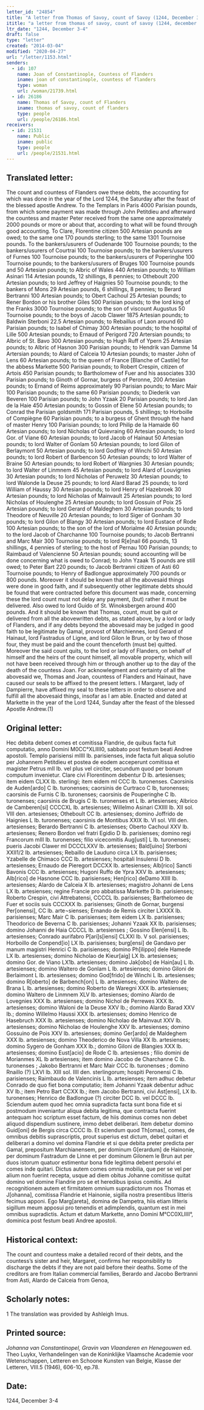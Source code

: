 ```yaml
---
letter_id: "24854"
title: "A letter from Thomas of Savoy, count of Savoy (1244, December 3-4)"
ititle: "a letter from thomas of savoy, count of savoy (1244, december 3-4)"
ltr_date: "1244, December 3-4"
draft: false
type: "letter"
created: "2014-03-04"
modified: "2020-04-27"
url: "/letter/1153.html"
senders:
  - id: 107
    name: Joan of Constantinople, Countess of Flanders
    iname: joan of constantinople, countess of flanders
    type: woman
    url: /woman/21739.html
  - id: 26186
    name: Thomas of Savoy, count of Flanders
    iname: thomas of savoy, count of flanders
    type: people
    url: /people/26186.html
receivers:
  - id: 21531
    name: Public
    iname: public
    type: people
    url: /people/21531.html
---
```

<h2> Translated letter:</h2>The count and countess of Flanders owe these debts, the accounting for which was done in the year of the Lord 1244, the Saturday after the feast of the blessed apostle Andrew.
	To the Templars in Paris 4000 Parisian pounds, from which some payment was made through John Petitdieu and afterward the countess and master Peter received from the same one approximately 2000 pounds or more or about that, according to what will be found through good accounting.  To Clare, Florentine citizen 500 Artesian pounds are owed; to the same one 170 pounds sterling; to the same 1301 Tournoise pounds.  To the bankers/usurers of Oudenarde 100 Tournoise pounds; to the bankers/usurers of Courtrai 100 Tournoise pounds; to the bankers/usurers of Furnes 100 Tournoise pounds; to the bankers/usurers of Poperinghe 100 Tournoise pounds; to the bankers/usurers of Bruges 100 Tournoise pounds and 50 Artesian pounds; to Albric of Wales 440 Artesian pounds; to William Asinari 114 Artesian pounds, 12 shillings, 8 pennies; to Otheboult 200 Artesian pounds; to lord Jeffrey of Haignies 50 Tournoise pounds; to the bankers of Mons 29 Artesian pounds, 6 shillings, 8 pennies; to Berard Bertranni 100 Artesian pounds; to Obert Cachoul 25 Artesian pounds; to Rener Bordon or his brother Giles 500 Parisian pounds; to the lord king of the Franks 3000 Tournoise pounds; to the son of viscount Augustus 50 Tournoise pounds; to the boys of Jacob Clawer 1875 Artesian pounds; to Baldwin Sterboni 22.5 Artesian pounds; to Rebaillus of Laon around 60 Parisian pounds; to Isabel of Chimay 300 Artesian pounds; to the hospital of Lille 500 Artesian pounds; to Ernaud of Perigord 720 Artersian pounds; to Albric of St. Bavo 300 Artesian pounds; to Hugh Ruff of Ypern 25 Artesian pounds; to Albric of Hasnon 300 Parisian pounds; to Hendrik van  Damme 14 Artersian pounds; to Alard of Calceia 10 Artesian pounds; to master John of Lens 60 Artesian pounds; to the queen of France [Blanche of Castile] for the abbess Markette 500 Parisian pounds; to Robert Crespin, citizen of Artois 450 Parisian pounds; to Bartholomew of Fuer and his associates 330 Parisian pounds; to Ginoth of Gornar, burgess of Peronne, 200 Artesian pounds; to Ernand of Reims approximately 90 Parisian pounds; to Marc Mair 100 Parisian pounds; to the same 60 Parisian pounds; to Diederik van Beveren 100 Parisian pounds; to John Yzaak 20 Parisian pounds; to lord Jan de la  Haie 450 Artesian pounds; to Gossin of Elene 50 Artesian pounds; to Conrad the Parisian goldsmith 171 Parisian pounds, 5 shillings; to Horboille of Compiègne 60 Parisian pounds; to a burgess of Ghent through the hand of master Henry 100 Parisian pounds; to lord Philip de la Hamaide 60 Artesian pounds; to lord Nicholas of Quievraing 60 Artesian pounds; to lord Gor. of Viane 60 Artesian pounds; to lord Jacob of Hainaut 50 Artesian pounds; to lord Walter of Gonlam 50 Artesian pounds; to lord Gilon of Berlaymont 50 Artesian pounds; to lord Godfrey of Winchi 50 Artesian pounds; to lord Robert of Barbencon 50 Artesian pounds; to lord Walter of Braine 50 Artesian pounds; to lord Robert of Wargnies 30 Artesian pounds; to lord Walter of Linmnem 45 Artesian pounds; to lord Alard of Louvignies 30 Artesian pounds; to lord Nicholas of Peruwelz 30 Artesian pounds; to lord Walonde la Deuse 25 pounds; to lord Alard Barad 25 pounds; to lord William of Haussy 30 Artesian pounds; to lord Henry of Hazebroek 30 Artesian pounds; to lord Nicholas of Mainvault 25 Artesian pounds; to lord Nicholas of Houlenghe 25 Artesian pounds; to lord Gossuin of Poix 25 Artesian pounds; to lord Gerard of Maldeghem 30 Artesian pounds; to lord Theodore of Neuville 20 Artesian pounds; to lord Siger of Gonham 30 pounds; to lord Gilon of Blangy 30 Artesian pounds; to lord Eustace of Rode 100 Artesian pounds; to the son of the lord of Morialme 40 Artesian pounds; to the lord Jacob of Charchanne 100 Tournoise pounds; to Jacob Bertranni and Marc Mair 300 Tournoise pounds; to lord R[e]nail 66 pounds, 13 shillings, 4 pennies of sterling; to the host of Pernau 100 Parisian pounds; to Raimbaud of Valencienne 50 Artesian pounds; sound accounting will be done concerning what is owed to Conrad; to John Yzaak 15 pounds are still owed; to Peter Bart 220 pounds; to Jacob Bertranni citizen of Asti 60 Tournoise pounds; to Henry of Badlongue approximately 700 pounds or 800 pounds.
	Moreover it should be known that all the abovesaid things were done in good faith, and if subsequently other legitimate debts should be found that were contracted before this document was made, concerning these the lord count must not delay any payment, (but) rather it must be delivered.
	Also owed to lord Guido of St. Winoksbergen around 400 pounds.
	And it should be known that Thomas, count, must be quit or delivered from all the abovewritten debts, as stated above, by a lord or lady of Flanders, and if any debts beyond the abovesaid may be judged in good faith to be legitimate by Gamal, provost of Marchiennes, lord Gerard of Hainaut, lord Fastradus of Ligne, and lord Gilon le Brun, or by two of those four, they must be paid and the count thenceforth (must be) quitted.  Moreover the said count quits, to the lord or lady of Flanders, on behalf of himself and the heirs of the count himself, all movable property, which will not have been received through him or through another up to the day of the death of the countess Joan.
	For acknowlegment and certainty of all the abovesaid we, Thomas and Joan, countess of Flanders and Hainaut, have caused our seals to be affixed to the present letters.
	I Margaret, lady of Dampierre, have affixed my seal to these letters in order to observe and fulfill all the abovesaid things, insofar as I am able.
	Enacted and dated at Markette in the year of the Lord 1244, Sunday after the feast of the blessed Apostle Andrew.(1)
<h2 class="mt-4"> Original letter:</h2>Hec debita debent comes et comitissa Flandrie, de quibus facta fuit computatio, anno Domini M0CC°XLIIII0, sabbato post festum beati Andree apostoli.
Templo parisiensi mIIII lb. parisienses, inde facta fuit aliqua solutio per Johannem Petitdieu et postea de eodem acceperunt comitissa et magister Petrus mII lb. vel plus vel circiter, secundum quod per  bonum computum invenietur. Clare civi Florentinom debentur D lb. artesienses; item eidem CLXX lb. sterlingi; item eidem mI CCC lb. turonenses. Caorsinis de Auden[ardo] C lb. turonenses; caorsinis de Curtraco C lb, turonenses; caorsinis de Furnis C lb. turonenses; caorsinis de Pouperinghe C lb. turonenses; caorsinis de Brugis C lb. turonenses et L lb. artesienses; Albrico de Camberen[si] CCCCXL lb. artesienses; Willelmo Asinari  CXIIII lb. XII sol. VIII den. artesienses; Otheboult CC lb. artesienses; domino Joffrido de Haignies L lb. turonenses; caorsinis de Montibus XXIX lb. VI sol. VIII den. artesienses; Berardo Bertranni C lb.
artesienses; Oberto Cachoul XXV lb. artesienses; Renero Bordon vel fratri Egidio D lb. parisienses; domino regi Francorum mIII lb. turonenses; filio vicecomitis  Aug[usti] L lb. turonenses; pueris Jacobi Clawer mI DCCCLXXV lb. artesienses; Bald[uino] Sterboni XXII1/2 lb. artesienses; Rebaillo de Lauduno circa LX lb. parisienses; Yzabelle de Chimaco CCC lb. artesienses; hospitali Insulensi D lb. artesienses; Ernaudo de Pieregort  DCCXX lb. artesienses; Alb[rico] Sancti Bavonis CCC lb. artesienses; Hugoni Ruffo de Ypra XXV lb. artesienses; Alb[rico] de Hasnone CCC lb. parisienses; Hen[rico] deDamo  XIIII lb. artesienses; Alardo de Calceia  X lb. artesienses; magistro Johanni de Lens LX lb. artesienses; regine Francie  pro abbatissa Markette D lb. parisienses; Roberto Crespin, civi Attrebatensi, CCCCL lb. parisienses; Barthelomeo de Fuer et sociis suis CCCXXX lb. parisienses; Ginoth de Gornar, burgensi Per[onensi], CC lb. arte¬sienses; Ernando de Remis circiter LXXXX lb. parisienses; Marc Mair C lb. parisienses; item eidem LX lb. parisienses; Theodorico de Beverna  C lb. parisienses; Johanni Yzaak XX lb. parisienses; domino Johanni de Haia  CCCCL lb. artesienses ; Gossino Elen[ensi] L lb. artesienses; Conrado aurifabro P[ari]s[iensi] CLXXI lb. V sol. parisienses; Horboillo de Conpend[io] LX lb. parisienses; burg[ensi] de Gandavo per manum magistri Henrici C lb. parisienses; domino Ph[ilippo] dele Hamede LX lb. artesienses; domino Nicholao de Kieur[aig] LX lb. artesienses; domino Gor. de Viano  LX1b. artesienses; domino Jak[obo] de Hain[au] L lb. artesienses; domino Waltero de Gonlam L lb. artesienses; domino Giloni de Berlaimont L lb. artesienses; domino God[frido] de Winchi L lb. artesienses; domino R[oberto] de Barbench[on]  L lb. artesienses; domino Waltero de Brana  L lb. artesienses; domino Roberto de Waregni XXX lb. artesienses; domino Waltero de Linmnem XLV lb. artesienses; domino Alardo de Lovegnies  XXX lb. artesienses; domino Nichol de Perrewes XXX lb. artesienses; domino Waloni de la Deuse XXV lb.; domino Alardo Barad XXV lb.; domino Willelmo Haussi XXX lb. artesienses; domino Henrico de Hasebruch XXX lb. artesienses; domino Nicholao de Mainvaut  XXV lb. artesienses; domino Nicholao de Houlenghe XXV lb. artesienses; domino Gossuino de Pois XXV lb. artesienses; domino Ger[ardo] de Maldeghem XXX lb. artesienses; domino Theoderico de Nova Villa  XX lb. artesienses; domino Sygero de Gonham XXX lb.; domino Giloni de Blangies  XXX lb. artesienses; domino Eust[acio] de Rode  C lb. artesienses ; filio domini de Morianmes XL lb artesienses; item domino Jacobo de Charchanne C lb. turonenses ; Jakobo Bertranni
  et Marc Mair CCC lb. turonenses ; domino Rnaillo (?) LXVI lb. XIII sol. IIII den. sterlingorum; hospiti Peronensi C lb. parisienses; Raimbaudo de Valencinis L lb. artesienses; item adhuc debetur Conrado de quo fiet bona computatio; item Johanni Yzaak debentur adhuc XV lb.; item Petro Bart CCXX lb.; item Jacobo Bertranni, civi Ast[ensi], LX lb. turonenses; Henrico de Badlongue (?) circiter DCC lb. vel DCCC lb.
Sciendum autem quod hec omnia supradicta facta sunt bona fide et si postmodum inveniantur aliqua debita legitima, que contracta fuerint antequam hoc scriptum esset factum, de hiis dominus comes non debet aliquod dispendium sustinere, immo debet deliberari.
Item debetur domino Guid[oni] de Bergis circa CCCC lb.
Et sciendum quod Th[omas], comes, de omnibus debitis suprascriptis, prout superius est dictum, debet quitari et deliberari a domino vel domina Flandrie et si que debita preter predicta per Gamal, prepositum Marchianensem, per dominum G[erardum] de Hainonie, per dominum Fastradum de Linne et per dominum Gilonem le Brun aut per duos istorum quatuor estimentur bona fide legitima debent persolvi et comes inde quitari. Dictus autem comes omnia mobilia, que per se vel per alium non fuerint recepta, usque ad diem obitus Johanne comitisse quitat domino vel domine Flandrie pro se et heredibus ipsius comitis.
Ad recognitionem autem et firmitatem omnium supradictorum nos Thomas et J[ohanna], comitissa Flandrie et Hainonie, sigilla nostra presentibus litteris fecimus apponi.
Ego Marg[areta], domina de Dampetra, hiis etiam litteris sigillum meum apposui pro tenendis et adimplendis, quantum est in mei omnibus supradictis.
Actum et datum Markette, anno Domini M°CC0XLIIII°, dominica post festum beati Andree apostoli.
<h2 class="mt-4"> Historical context:</h2>The count and countess make a detailed record of their debts, and the countess’s sister and heir, Margaret, confirms her responsibility to discharge the debts if they are not paid before their deaths.  Some of the creditors are from Italian commercial families, Berardo and Jacobo Bertranni from Asti, Alardo de Calceia from Genoa,
<h2 class="mt-4"> Scholarly notes:</h2>1 The translation was provided by Ashleigh Imus.
<h2 class="mt-4"> Printed source:</h2><p><em>Johanna van Constantinopel, Gravin van Vlaanderen en Henegouwen</em> ed. Theo Luykx, Verhandelingen van de Koninklijke Vlaamsche Academie voor Wetenschappen, Letteren en Schoone Kunsten van Belgie, Klasse der Letteren, VIII.5 (1946), 606-10, ep.78.</p><h2 class="mt-4"> Date:</h2>1244, December 3-4